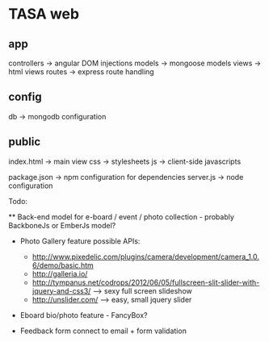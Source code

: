 TASA web
=======

app
---
 controllers   -> angular DOM injections
 models        -> mongoose models
 views         -> html views
 routes        -> express route handling
 
config
------
 db            -> mongodb configuration
 
public
------
 index.html    -> main view
 css           -> stylesheets
 js            -> client-side javascripts
 
package.json      -> npm configuration for dependencies
server.js         -> node configuration


Todo:

** Back-end model for e-board / event / photo collection - probably BackboneJs or EmberJs model?
* Photo Gallery feature
  possible APIs:
  - http://www.pixedelic.com/plugins/camera/development/camera_1.0.6/demo/basic.htm
  - http://galleria.io/
  - http://tympanus.net/codrops/2012/06/05/fullscreen-slit-slider-with-jquery-and-css3/ --> sexy full screen slideshow
  - http://unslider.com/ --> easy, small jquery slider


* Eboard bio/photo feature - FancyBox?
* Feedback form connect to email + form validation
